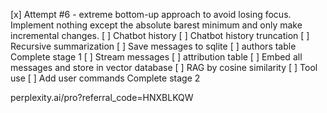 [x] Attempt #6 - extreme bottom-up approach to avoid losing focus. Implement nothing except the absolute barest minimum and only make incremental changes.
[ ] Chatbot history
[ ] Chatbot history truncation
[ ] Recursive summarization
[ ] Save messages to sqlite
[ ] authors table
Complete stage 1
[ ] Stream messages
[ ] attribution table
[ ] Embed all messages and store in vector database
[ ] RAG by cosine similarity
[ ] Tool use
[ ] Add user commands
Complete stage 2

perplexity.ai/pro?referral_code=HNXBLKQW